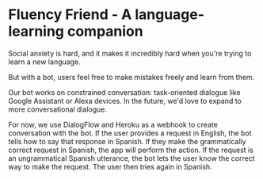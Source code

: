 # Fluency Friend - A language-learning companion

Social anxiety is hard, and it makes it incredibly hard when you're trying to learn a new language.

But with a bot, users feel free to make mistakes freely and learn from them.

Our bot works on constrained conversation: task-oriented dialogue like Google Assistant or Alexa devices. In the future, we'd love to expand to more conversational dialogue.

For now, we use DialogFlow and Heroku as a webhook to create conversation with the bot. If the user provides a request in English, the bot tells how to say that response in Spanish. If they make the grammatically correct request in Spanish, the app will perform the action. If the request is an ungrammatical Spanish utterance, the bot lets the user know the correct way to make the request. The user then tries again in Spanish. 
